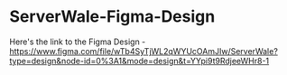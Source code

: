 # ServerWale-Figma-Design

Here's the link to the Figma Design - https://www.figma.com/file/wTb4SyTjWL2qWYUcOAmJIw/ServerWale?type=design&node-id=0%3A1&mode=design&t=YYpi9t9RdjeeWHr8-1
